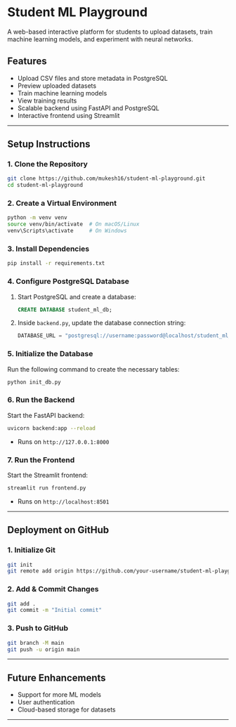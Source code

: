 # **Student ML Playground**
A web-based interactive platform for students to upload datasets, train machine learning models, and experiment with neural networks.

## **Features**
- Upload CSV files and store metadata in PostgreSQL  
- Preview uploaded datasets  
- Train machine learning models  
- View training results  
- Scalable backend using FastAPI and PostgreSQL  
- Interactive frontend using Streamlit  

---

## **Setup Instructions**

### **1. Clone the Repository**
```sh
git clone https://github.com/mukesh16/student-ml-playground.git
cd student-ml-playground
```

### **2. Create a Virtual Environment**
```sh
python -m venv venv
source venv/bin/activate  # On macOS/Linux
venv\Scripts\activate     # On Windows
```

### **3. Install Dependencies**
```sh
pip install -r requirements.txt
```

### **4. Configure PostgreSQL Database**
1. Start PostgreSQL and create a database:
    ```sql
    CREATE DATABASE student_ml_db;
    ```
2. Inside `backend.py`, update the database connection string:
    ```python
    DATABASE_URL = "postgresql://username:password@localhost/student_ml_db"
    ```

### **5. Initialize the Database**
Run the following command to create the necessary tables:
```sh
python init_db.py
```

### **6. Run the Backend**
Start the FastAPI backend:
```sh
uvicorn backend:app --reload
```
- Runs on `http://127.0.0.1:8000`

### **7. Run the Frontend**
Start the Streamlit frontend:
```sh
streamlit run frontend.py
```
- Runs on `http://localhost:8501`

---

## **Deployment on GitHub**
### **1. Initialize Git**
```sh
git init
git remote add origin https://github.com/your-username/student-ml-playground.git
```

### **2. Add & Commit Changes**
```sh
git add .
git commit -m "Initial commit"
```

### **3. Push to GitHub**
```sh
git branch -M main
git push -u origin main
```

---

## **Future Enhancements**
- Support for more ML models  
- User authentication  
- Cloud-based storage for datasets  

---
